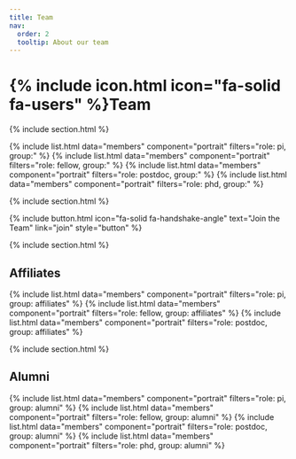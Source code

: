 ```yaml
---
title: Team
nav:
  order: 2
  tooltip: About our team
---
```


# {% include icon.html icon="fa-solid fa-users" %}Team


{% include section.html %}

{% include list.html data="members" component="portrait" filters="role: pi, group:" %}
{% include list.html data="members" component="portrait" filters="role: fellow, group:" %}
{% include list.html data="members" component="portrait" filters="role: postdoc, group:" %}
{% include list.html data="members" component="portrait" filters="role: phd, group:" %}

{% include section.html %}

{% include button.html icon="fa-solid fa-handshake-angle" text="Join the Team" link="join" style="button" %}

{% include section.html %}

## Affiliates

{% include list.html data="members" component="portrait" filters="role: pi, group: affiliates" %}
{% include list.html data="members" component="portrait" filters="role: fellow, group: affiliates" %}
{% include list.html data="members" component="portrait" filters="role: postdoc, group: affiliates" %}


{% include section.html %}

## Alumni

{% include list.html data="members" component="portrait" filters="role: pi, group: alumni" %}
{% include list.html data="members" component="portrait" filters="role: fellow, group: alumni" %}
{% include list.html data="members" component="portrait" filters="role: postdoc, group: alumni" %}
{% include list.html data="members" component="portrait" filters="role: phd, group: alumni" %}
